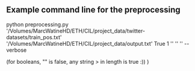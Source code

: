 ## Example command line for the preprocessing

python preprocessing.py 
'/Volumes/MarcWatineHD/ETH/CIL/project_data/twitter-datasets/train_pos.txt'
'/Volumes/MarcWatineHD/ETH/CIL/project_data/output.txt' 
True
1
'' 
''
''
--verbose

(for booleans, "" is false, any string > in length is true :)) )
